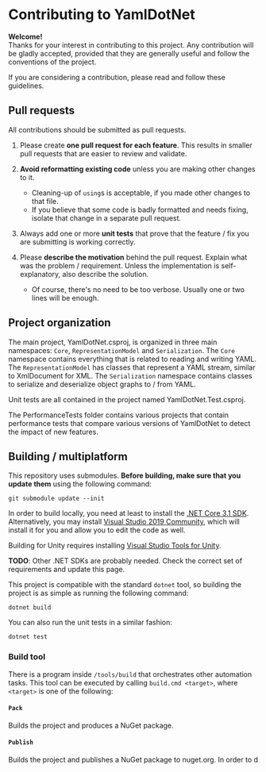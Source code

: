 # Contributing to YamlDotNet

**Welcome!**  
Thanks for your interest in contributing to this project. Any contribution will
be gladly accepted, provided that they are generally useful and follow the
conventions of the project.

If you are considering a contribution, please read and follow these guidelines.

## Pull requests

All contributions should be submitted as pull requests.

1. Please create **one pull request for each feature**. This results in smaller pull requests that are easier to review and validate.

1. **Avoid reformatting existing code** unless you are making other changes to it.
   * Cleaning-up of `using`s is acceptable, if you made other changes to that file.
   * If you believe that some code is badly formatted and needs fixing, isolate that change in a separate pull request.

1. Always add one or more **unit tests** that prove that the feature / fix you are submitting is working correctly.

1. Please **describe the motivation** behind the pull request. Explain what was the problem / requirement. Unless the implementation is self-explanatory, also describe the solution.
   * Of course, there's no need to be too verbose. Usually one or two lines will be enough.

## Project organization

The main project, YamlDotNet.csproj, is organized in three main namespaces: `Core`, `RepresentationModel` and `Serialization`. The `Core` namespace contains everything that is related to reading and writing YAML. The `RepresentationModel` has classes that represent a YAML stream, similar to XmlDocument for XML. The `Serialization` namespace contains classes to serialize and deserialize object graphs to / from YAML.

Unit tests are all contained in the project named YamlDotNet.Test.csproj.

The PerformanceTests folder contains various projects that contain performance tests that compare various versions of YamlDotNet to detect the impact of new features.

## Building / multiplatform

This repository uses submodules. **Before building, make sure that you update them** using the following command:
```
git submodule update --init
```

In order to build locally, you need at least to install the [.NET Core 3.1 SDK](https://dotnet.microsoft.com/download). Alternatively, you may install [Visual Studio 2019 Community](https://visualstudio.microsoft.com/vs/), which will install it for you and allow you to edit the code as well.

Building for Unity requires installing
[Visual Studio Tools for Unity](https://visualstudiogallery.msdn.microsoft.com/20b80b8c-659b-45ef-96c1-437828fe7cf2/file/92287/8/Visual%20Studio%202013%20Tools%20for%20Unity.msi).

**TODO**: Other .NET SDKs are probably needed. Check the correct set of requirements and update this page.

This project is compatible with the standard `dotnet` tool, so building the project is as simple as running the following command:
```
dotnet build
```

You can also run the unit tests in a similar fashion:
```
dotnet test
```

### Build tool

There is a program inside `/tools/build` that orchestrates other automation tasks. This tool can be executed by calling `build.cmd <target>`, where `<target>` is one of the following:

#### `Pack`

Builds the project and produces a NuGet package.

#### `Publish`

Builds the project and publishes a NuGet package to nuget.org. In order to d